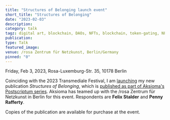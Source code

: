 ```yaml
---
title: "Structures of Belonging launch event"
short_title: "Structures of Belonging"
date: "2023-02-03"
description:
category: talk
tagz: digital art, blockchain, DAOs, NFTs, blockchain, token-gating, NFTs
publication:
type: Talk
featured_image:
venue: /rosa Zentrum für Netzkunst, Berlin/Germany
pinned: "0"
---
```


Friday, Feb 3, 2023, Rosa-Luxemburg-Str. 35, 10178 Berlin

Coinciding with the 2023 Transmediale Festival, I am [launching](https://tldr.nettime.org/@netzkunst/109794439786199864) my new publication _Structures of Belonging_, which is [published as part of Aksioma's Postscriptum series](https://aksioma.org/structures-of-belonging). Aksioma has teamed up with the /rosa Zentrum für Netzkunst in Berlin for this event. Respondents are **Felix Stalder** and **Penny Rafferty**.

Copies of the publication are available for purchase at the event.
